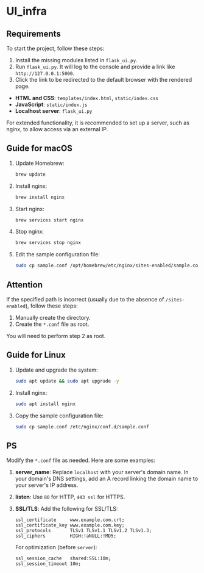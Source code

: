 # UI_infra

## Requirements

To start the project, follow these steps:

1. Install the missing modules listed in `flask_ui.py`.
2. Run `flask_ui.py`. It will log to the console and provide a link like `http://127.0.0.1:5000`.
3. Click the link to be redirected to the default browser with the rendered page.

- **HTML and CSS**: `templates/index.html`, `static/index.css`
- **JavaScript**: `static/index.js`
- **Localhost server**: `flask_ui.py`

For extended functionality, it is recommended to set up a server, such as nginx, to allow access via an external IP.

## Guide for macOS

1. Update Homebrew:
    ```sh
    brew update
    ```

2. Install nginx:
    ```sh
    brew install nginx
    ```

3. Start nginx:
    ```sh
    brew services start nginx
    ```

4. Stop nginx:
    ```sh
    brew services stop nginx
    ```

5. Edit the sample configuration file:
    ```sh
    sudo cp sample.conf /opt/homebrew/etc/nginx/sites-enabled/sample.conf
    ```


## Attention

If the specified path is incorrect (usually due to the absence of `/sites-enabled`), follow these steps:

1. Manually create the directory.
2. Create the `*.conf` file as root.

You will need to perform step 2 as root.

## Guide for Linux

1. Update and upgrade the system:
    ```sh
    sudo apt update && sudo apt upgrade -y
    ```

2. Install nginx:
    ```sh
    sudo apt install nginx
    ```

3. Copy the sample configuration file:
    ```sh
    sudo cp sample.conf /etc/nginx/conf.d/sample.conf
    ```

## PS

Modify the `*.conf` file as needed. Here are some examples:

1. **server_name**: Replace `localhost` with your server's domain name. In your domain's DNS settings, add an A record linking the domain name to your server's IP address.
2. **listen**: Use `80` for HTTP, `443 ssl` for HTTPS.
3. **SSL/TLS**: Add the following for SSL/TLS:
    ```nginx
    ssl_certificate     www.example.com.crt;
    ssl_certificate_key www.example.com.key;
    ssl_protocols       TLSv1 TLSv1.1 TLSv1.2 TLSv1.3;
    ssl_ciphers         HIGH:!aNULL:!MD5;
    ```

   For optimization (before `server`):
    ```nginx
    ssl_session_cache   shared:SSL:10m;
    ssl_session_timeout 10m;
    ```